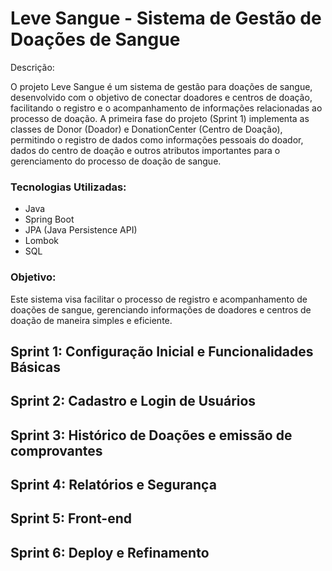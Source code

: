 # Leve Sangue - Sistema de Gestão de Doações de Sangue
Descrição:

O projeto Leve Sangue é um sistema de gestão para doações de sangue, desenvolvido com o objetivo de conectar doadores e centros de doação, facilitando o registro e o acompanhamento de informações relacionadas ao processo de doação. A primeira fase do projeto (Sprint 1) implementa as classes de Donor (Doador) e DonationCenter (Centro de Doação), permitindo o registro de dados como informações pessoais do doador, dados do centro de doação e outros atributos importantes para o gerenciamento do processo de doação de sangue.

### Tecnologias Utilizadas:

- Java
- Spring Boot
- JPA (Java Persistence API)
- Lombok
- SQL
  
### Objetivo: 
Este sistema visa facilitar o processo de registro e acompanhamento de doações de sangue, gerenciando informações de doadores e centros de doação de maneira simples e eficiente.

## Sprint 1: Configuração Inicial e Funcionalidades Básicas
## Sprint 2: Cadastro e Login de Usuários
## Sprint 3: Histórico de Doações e emissão de comprovantes
## Sprint 4: Relatórios e Segurança
## Sprint 5: Front-end
## Sprint 6: Deploy e Refinamento
